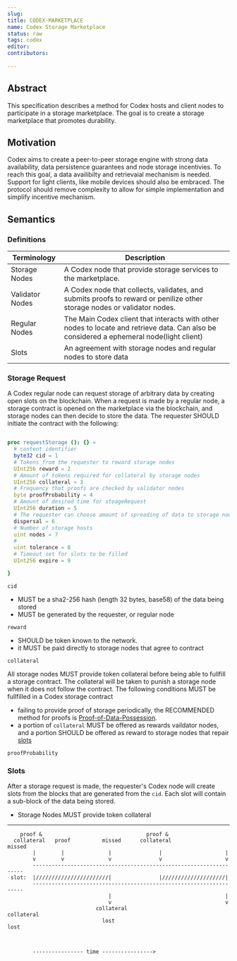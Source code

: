 ```yaml
---
slug: 
title: CODEX-MARKETPLACE
name: Codex Storage Marketplace
status: raw
tags: codex
editor: 
contributors:
  
---
```


## Abstract

This specification describes a method for Codex hosts and client nodes to participate in a storage marketplace. The goal is to create a storage marketplace that promotes durability.

## Motivation
Codex aims to create a peer-to-peer storage engine with strong data availability, data persistence guarantees and node storage incentivies.
To reach this goal, a data availibilty and retrievaial mechanism is needed.
Support for light clients, like mobile devices should also be embraced.
The protocol should remove complexity to allow for simple implementation and 
simplify incentive mechanism.

## Semantics 

### Definitions

| Terminology  | Description |
| --------------- | --------- |
| Storage Nodes | A Codex node that provide storage services to the marketplace.|
| Validator Nodes | A Codex node that collects, validates, and submits proofs to reward or penilize other storage nodes or validator nodes. |
| Regular Nodes | The Main Codex client that interacts with other nodes to locate and retrieve data. Can also be considered a ephemeral node(light client) |
| Slots | An agreement with storage nodes and regular nodes to store data |


### Storage Request

A Codex regular node can request storage of arbitrary data by creating open slots on the blockchain. 
When a request is made by a regular node,
a storage contract is opened on the marketplace via the blockchain, and 
storage nodes can then decide to store the data.
The requester SHOULD initiate the contract with the following:

```nim

proc requestStorage (): {} =
  # content identifier
  byte32 cid = 1
  # Tokens from the requester to reward storage nodes
  UInt256 reward = 2
  # Amount of tokens required for collateral by storage nodes
  UInt256 collateral = 3
  # Frequency that proofs are checked by validator nodes
  byte proofProbability = 4
  # Amount of desired time for stoageRequest
  UInt256 duration = 5
  # The requester can choose amount of spreading of data to storage nodes
  dispersal = 6
  # Number of storage hosts 
  uint nodes = 7
  # 
  uint tolerance = 8
  # Timeout set for slots to be filled
  UInt256 expire = 9

}

```

`cid` 
- MUST be a sha2-256 hash (length 32 bytes, base58) of the data being stored
- MUST be generated by the requester, or regular node

`reward`
- SHOULD be token known to the network.
- it MUST be paid directly to storage nodes that agree to contract

`collateral`

All storage nodes MUST provide token collateral before being able to fullfill a storage contract.
The collateral will be taken to punish a storage node when it does not follow the contract.
The following conditions MUST be fullfilled in a Codex storage contract
- failing to provide proof of storage periodically, the RECOMMENDED method for proofs is [Proof-of-Data-Possession](https://hackmd.io/2uRBltuIT7yX0CyczJevYg?view).
- a portion of `collateral` MUST be offered as rewards vaildator nodes,
and a portion SHOULD be offered as reward to storage nodes that repair [slots](##slots)

`proofProbability`



### Slots
After a storage request is made, 
the requester's Codex node will create slots from the blocks that are generated from the `cid`.
Each slot will contain a sub-block of the data being stored.
- Storage Nodes MUST provide token collateral

-----------

        proof &                                 proof &
      collateral   proof          missed      collateral               missed
            |        |              |               |                    |
            v        v              v               v                    v
            -------------------------------------------------------------------
     slot:  |///////////////////////|               |////////////////////|
            -------------------------------------------------------------------
                                    |                                    |
                                    v                                    v
                                collateral                           collateral
                                  lost                                 lost



            ---------------- time ---------------->


